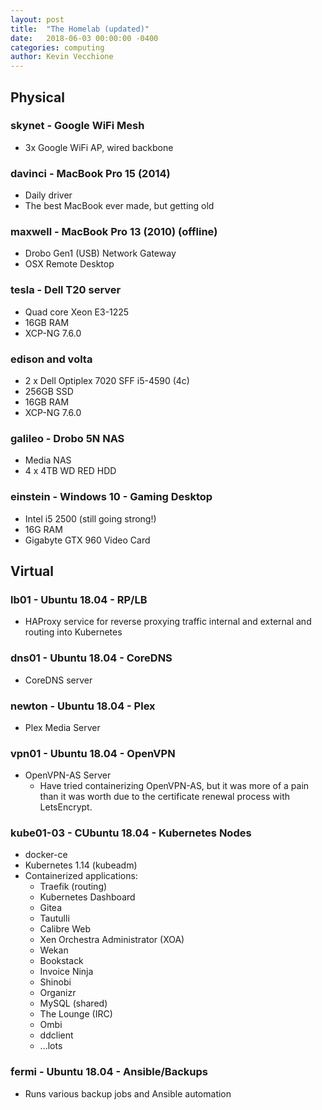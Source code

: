 ```yaml
---
layout: post
title:  "The Homelab (updated)"
date:   2018-06-03 00:00:00 -0400
categories: computing
author: Kevin Vecchione
---
```


## Physical
### skynet - Google WiFi Mesh
* 3x Google WiFi AP, wired backbone

### davinci - MacBook Pro 15 (2014)
* Daily driver
* The best MacBook ever made, but getting old

### maxwell - MacBook Pro 13 (2010) (offline)
* Drobo Gen1 (USB) Network Gateway
* OSX Remote Desktop

### tesla - Dell T20 server
* Quad core Xeon E3-1225
* 16GB RAM
* XCP-NG 7.6.0

### edison and volta
* 2 x Dell Optiplex 7020 SFF i5-4590 (4c)
* 256GB SSD
* 16GB RAM
* XCP-NG 7.6.0

### galileo - Drobo 5N NAS
* Media NAS
* 4 x 4TB WD RED HDD

### einstein - Windows 10 - Gaming Desktop
* Intel i5 2500 (still going strong!)
* 16G RAM
* Gigabyte GTX 960 Video Card

## Virtual
### lb01 - Ubuntu 18.04 - RP/LB
* HAProxy service for reverse proxying traffic internal and external and routing into Kubernetes

### dns01 - Ubuntu 18.04 - CoreDNS
* CoreDNS server

### newton - Ubuntu 18.04 - Plex
* Plex Media Server

### vpn01 - Ubuntu 18.04 - OpenVPN
* OpenVPN-AS Server
  * Have tried containerizing OpenVPN-AS, but it was more of a pain than it was worth due to the certificate renewal process with LetsEncrypt.

### kube01-03 - CUbuntu 18.04 - Kubernetes Nodes
* docker-ce
* Kubernetes 1.14 (kubeadm)
* Containerized applications:
  * Traefik (routing)
  * Kubernetes Dashboard
  * Gitea
  * Tautulli
  * Calibre Web
  * Xen Orchestra Administrator (XOA)
  * Wekan
  * Bookstack
  * Invoice Ninja
  * Shinobi
  * Organizr
  * MySQL (shared)
  * The Lounge (IRC)
  * Ombi
  * ddclient
  * ...lots

### fermi - Ubuntu 18.04 - Ansible/Backups
* Runs various backup jobs and Ansible automation 